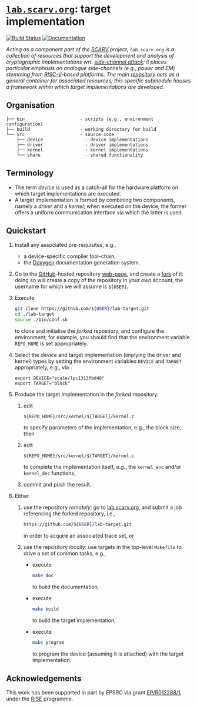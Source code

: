 # [`lab.scarv.org`](https://github.com/scarv/lab.scarv.org.git): target implementation

<!--- -------------------------------------------------------------------- --->

[![Build Status](https://travis-ci.com/scarv/lab-target.svg)](https://travis-ci.com/scarv/lab-target)
[![Documentation](https://codedocs.xyz/scarv/lab-target.svg)](https://codedocs.xyz/scarv/lab-target)

<!--- -------------------------------------------------------------------- --->

*Acting as a component part of the
[SCARV](https://www.scarv.org)
project,
`lab.scarv.org` is a collection of resources that support the
development and analysis of cryptographic implementations wrt.
[side-channel attack](https://en.wikipedia.org/wiki/Side-channel_attack):
it places particular emphasis on analogue side-channels (e.g.,
power and EM) stemming from
[RISC-V](https://riscv.org)-based
platforms.
The main
[repository](https://github.com/scarv/lab.scarv.org)
acts as a general container for associated resources;
this specific submodule houses
a framework within which target implementations are developed.*

<!--- -------------------------------------------------------------------- --->

## Organisation

```
├── bin                     - scripts (e.g., environment configuration)
├── build                   - working directory for build
└── src                     - source code
    ├── device                - device implementations
    ├── driver                - driver implementations
    ├── kernel                - kernel implementations
    └── share                 - shared functionality
```

<!--- -------------------------------------------------------------------- --->

## Terminology

- The term *device* is used as a catch-all for the hardware platform on 
  which target implementations are executed.
- A target implementation is formed by combining two components, namely
  a *driver* and a *kernel*; when executed on the device, the former 
  offers a uniform communication interface via which the latter is used.

<!--- -------------------------------------------------------------------- --->

## Quickstart

1. Install any associated pre-requisites, e.g.,

   - a device-specific compiler tool-chain,
   - the
     [Doxygen](http://www.doxygen.nl)
     documentation generation system.

2. Go to the 
   [GitHub](https://github.com)-hosted
   repository
   [web-page](https://github.com/scarv/lab-target),
   and create a
   [fork](https://guides.github.com/activities/forking) 
   of it: doing so will create a copy of the repository in your *own* 
   account, the username for which we will assume is `${USER}`.

3. Execute

   ```sh
   git clone https://github.com/${USER}/lab-target.git
   cd ./lab-target
   source ./bin/conf.sh
   ```

   to clone and initialise the *forked* repository,
   and configure the environment;
   for example, you should find that the environment variable
   `REPO_HOME`
   is set appropriately.

4. Select the device and target implementation (implying the driver 
   and kernel) types by setting the environment variables
   `DEVICE`
   and
   `TARGET`
   appropriately, 
   e.g., via

   ```
   export DEVICE="scale/lpc1313fbd48"
   export TARGET="block"
   ```

5. Produce the target implementation in the *forked* repository:

   1. edit

      ```
      ${REPO_HOME}/src/kernel/${TARGET}/kernel.c
      ```

      to specify parameters of the implementation, 
      e.g., the block size,
      then

   2. edit

      ```
      ${REPO_HOME}/src/kernel/${TARGET}/kernel.c
      ```

      to complete the implementation itself, 
      e.g., the `kernel_enc` and/or `kernel_dec` functions,

   3. commit and push the result.

6. Either

   1. use the repository *remotely*:
      go to 
      [lab.scarv.org](https://lab.scarv.org),
      and submit a job referencing the forked repository, i.e.,

      ```sh
      https://github.com/${USER}/lab-target.git
      ```

      in order to acquire an associated trace set,
      or

   2. use the repository  *locally*:
      use targets in the top-level `Makefile` to drive a set of
      common tasks, e.g.,

      - execute

        ```sh
        make doc
        ```

        to build the documentation,

      - execute

        ```sh
        make build
        ```

        to build the target implementation,

      - execute

        ```sh
        make program
        ```

        to program the device (assuming it is attached) with the 
        target implementation.

<!--- -------------------------------------------------------------------- --->

## Acknowledgements

This work has been supported in part by EPSRC via grant 
[EP/R012288/1](https://gow.epsrc.ukri.org/NGBOViewGrant.aspx?GrantRef=EP/R012288/1),
under the [RISE](http://www.ukrise.org) programme.

<!--- -------------------------------------------------------------------- --->
